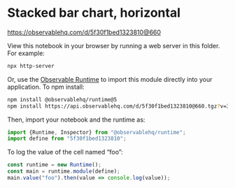 # Stacked bar chart, horizontal

https://observablehq.com/d/5f30f1bed1323810@660

View this notebook in your browser by running a web server in this folder. For
example:

~~~sh
npx http-server
~~~

Or, use the [Observable Runtime](https://github.com/observablehq/runtime) to
import this module directly into your application. To npm install:

~~~sh
npm install @observablehq/runtime@5
npm install https://api.observablehq.com/d/5f30f1bed1323810@660.tgz?v=3
~~~

Then, import your notebook and the runtime as:

~~~js
import {Runtime, Inspector} from "@observablehq/runtime";
import define from "5f30f1bed1323810";
~~~

To log the value of the cell named “foo”:

~~~js
const runtime = new Runtime();
const main = runtime.module(define);
main.value("foo").then(value => console.log(value));
~~~
